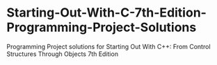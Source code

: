 # Starting-Out-With-C-7th-Edition-Programming-Project-Solutions
Programming Project solutions for Starting Out With C++: From Control Structures Through Objects 7th Edition
